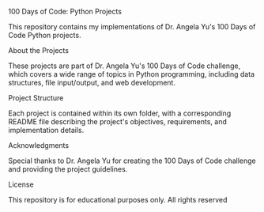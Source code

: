 100 Days of Code: Python Projects


This repository contains my implementations of Dr. Angela Yu's 100 Days of Code Python projects.


About the Projects


These projects are part of Dr. Angela Yu's 100 Days of Code challenge, which covers a wide range of topics in Python programming, including data structures, file input/output, and web development.


Project Structure


Each project is contained within its own folder, with a corresponding README file describing the project's objectives, requirements, and implementation details.


Acknowledgments


Special thanks to Dr. Angela Yu for creating the 100 Days of Code challenge and providing the project guidelines.


License


This repository is for educational purposes only. All rights reserved